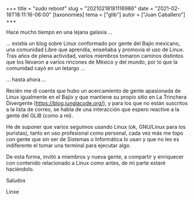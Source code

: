 +++
title = "sudo reboot"
slug = "20210218181116986"
date = "2021-02-18T18:11:16-06:00"
[taxonomies]
tema = ["glib"]
autor = ["Juan Caballero"]
+++

Hace mucho tiempo en una lejana galaxia …

… existía un blog sobre Linux conformado por gente del Bajío mexicano,
una comunidad Libre que aprendía, enseñaba y promovía el uso de Linux.
Tras años de plena actividad, varios miembros tomaron caminos distintos
que los llevaron a varios rincones de México y del mundo, por lo que la
comunidad cayó en un letargo …

… hasta ahora …

<!-- more -->
Recién me di cuenta que hubo un acercamiento de gente apasionada de
Linux igualmente en el Bajío y que mantiene su propio sitio en La
Trinchera Divergente (https://blog.junglacode.org/), y para los que no
están suscritos a la lista de correo, se habla de una interacción que
espero reactive a la gente del GLiB (como a mi).

He de suponer que varios seguimos usando Linux (ok, GNU/Linux para los
puristas), tanto en uso profesional como personal, cada vez más me topo
con gente que sin ser de Sistemas o Informática lo usan y que no les es
indiferente el tomar una terminal para ejecutar algo.

De esta forma, invitó a miembros y nueva gente, a compartir y enriquecer
con contenido relacionado a Linux como antes, de mi parte estaré
haciéndolo.

Saludos

Linxe
